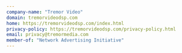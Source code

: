 ```yaml
---
company-name: "Tremor Video"
domain: tremorvideodsp.com
home: https://tremorvideodsp.com/index.html
privacy-policy: https://tremorvideodsp.com/privacy-policy.html
email: privacy@tremormedia.com
member-of: "Network Advertising Initiative"
---
```




